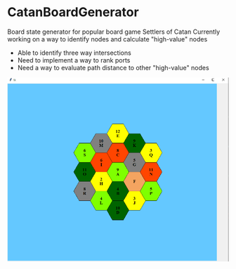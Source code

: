 # CatanBoardGenerator
Board state generator for popular board game Settlers of Catan
Currently working on a way to identify nodes and calculate "high-value" nodes
- Able to identify three way intersections
- Need to implement a way to rank ports
- Need a way to evaluate path distance to other "high-value" nodes

![Alt text](CatanSnippet.PNG?raw=true "GeneratedBoard")
